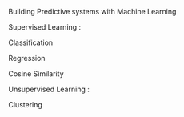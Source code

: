 Building Predictive systems with Machine Learning

Supervised Learning :

   Classification
   
   Regression
   
   Cosine Similarity

Unsupervised Learning :

   Clustering

